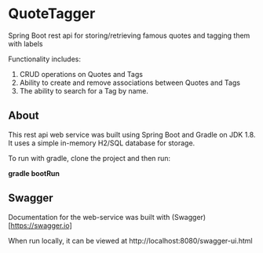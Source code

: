 # QuoteTagger
Spring Boot rest api for storing/retrieving famous quotes and tagging them with labels

Functionality includes:

1) CRUD operations on Quotes and Tags
2) Ability to create and remove associations between Quotes and Tags
3) The ability to search for a Tag by name.

## About

This rest api web service was built using Spring Boot and Gradle on JDK 1.8.  It uses a simple in-memory H2/SQL database for storage.

To run with gradle, clone the project and then run:

**gradle bootRun**

## Swagger

Documentation for the web-service was built with (Swagger)[https://swagger.io]

When run locally, it can be viewed at http://localhost:8080/swagger-ui.html
